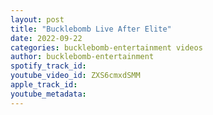 ```yaml
---
layout: post
title: "Bucklebomb Live After Elite"
date: 2022-09-22
categories: bucklebomb-entertainment videos
author: bucklebomb-entertainment
spotify_track_id: 
youtube_video_id: ZXS6cmxdSMM
apple_track_id: 
youtube_metadata: 
---
```

